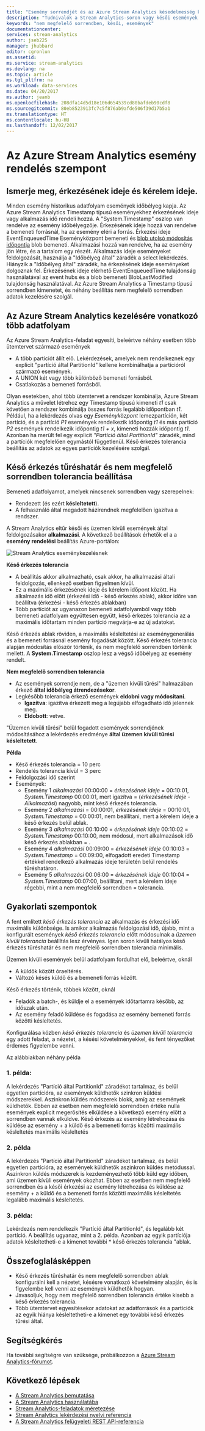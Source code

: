 ```yaml
---
title: "Esemény sorrendjét és az Azure Stream Analytics késedelmesség kezelése |} Microsoft Docs"
description: "Tudnivalók a Stream Analytics-soron vagy késői események adatfolyamban működéséről."
keywords: "nem megfelelő sorrendben, késői, események"
documentationcenter: 
services: stream-analytics
author: jseb225
manager: jhubbard
editor: cgronlun
ms.assetid: 
ms.service: stream-analytics
ms.devlang: na
ms.topic: article
ms.tgt_pltfrm: na
ms.workload: data-services
ms.date: 04/20/2017
ms.author: jeanb
ms.openlocfilehash: 208dfa14d5d18e106d654539cd80bafdeb90cdf8
ms.sourcegitcommit: 80eb8523913fc7c5f876ab9afde506f39d17b5a1
ms.translationtype: HT
ms.contentlocale: hu-HU
ms.lasthandoff: 12/02/2017
---
```

# <a name="azure-stream-analytics-event-order-consideration"></a>Az Azure Stream Analytics esemény rendelés szempont

## <a name="understand-arrival-time-and-application-time"></a>Ismerje meg, érkezésének ideje és kérelem ideje.

Minden esemény historikus adatfolyam események időbélyeg kapja. Az Azure Stream Analytics Timestamp típusú eseményekhez érkezésének ideje vagy alkalmazás idő rendeli hozzá. A "System.Timestamp" oszlop van rendelve az esemény időbélyegzője. Érkezésének ideje hozzá van rendelve a bemeneti forrásnál, ha az esemény eléri a forrás. Érkezési ideje EventEnqueuedTime Eseményközpont bemeneti és [blob utolsó módosítás időpontja](https://docs.microsoft.com/en-us/dotnet/api/microsoft.windowsazure.storage.blob.blobproperties.lastmodified?view=azurestorage-8.1.3) blob bemeneti. Alkalmazási hozzá van rendelve, ha az esemény jön létre, és a tartalom egy részét. Alkalmazás ideje eseményeket feldolgozását, használja a "Időbélyeg által" záradék a select lekérdezés. Hiányzik a "Időbélyeg által" záradék, ha érkezésének ideje eseményeket dolgoznak fel. Érkezésének ideje elérhető EventEnqueuedTime tulajdonság használatával az event hubs és a blob bemeneti BlobLastModified tulajdonság használatával. Az Azure Stream Analytics a Timestamp típusú sorrendben kimenetet, és néhány beállítás nem megfelelő sorrendben adatok kezelésére szolgál.


## <a name="azure-stream-analytics-handling-of-multiple-streams"></a>Az Azure Stream Analytics kezelésére vonatkozó több adatfolyam

Az Azure Stream Analytics-feladat egyesíti, beleértve néhány esetben több ütemtervet származó események

* A több partíciót állít elő. Lekérdezések, amelyek nem rendelkeznek egy explicit "partíció által PartitionId" kellene kombinálhatja a partícióról származó események.
* A UNION két vagy több különböző bemeneti forrásból.
* Csatlakozás a bemeneti forrásból.

Olyan esetekben, ahol több ütemtervet a rendszer kombinálja, Azure Stream Analytics a művelet létrehoz egy Timestamp típusú kimeneti *t1* csak követően a rendszer kombinálja összes forrás legalább időpontban *t1*.
Például, ha a lekérdezés olvas egy *Eseményközpont* lemezpartíción, két partíció, és a partíció *P1* események rendelkezik időpontig *t1* és más partíció  *P2* események rendelkezik időpontig *t1 + x*, kimeneti hozzák időpontig *t1*.
Azonban ha merült fel egy explicit *"Partíció által PartitionId"* záradék, mind a partíciók megfelelően egymástól függetlenül.
Késő érkezés tolerancia beállítás az adatok az egyes partíciók kezelésére szolgál.

## <a name="configuring-late-arrival-tolerance-and-out-of-order-tolerance"></a>Késő érkezés tűréshatár és nem megfelelő sorrendben tolerancia beállítása
Bemeneti adatfolyamot, amelyek nincsenek sorrendben vagy szerepelnek:
* Rendezett (és ezért **késleltetett**).
* A felhasználó által megadott házirendnek megfelelően igazítva a rendszer.

A Stream Analytics eltűr késői és üzemen kívüli események által feldolgozásakor **alkalmazási**. A következő beállítások érhetők el a a **esemény rendelési** beállítás Azure-portálon: 

![Stream Analytics eseménykezelésnek](media/stream-analytics-event-handling/stream-analytics-event-handling.png)

**Késő érkezés tolerancia**
* A beállítás akkor alkalmazható, csak akkor, ha alkalmazási általi feldolgozás, ellenkező esetben figyelmen kívül.
* Ez a maximális érkezésének ideje és kérelem időpont között. Ha alkalmazás idő előtt (érkezési idő - késő érkezés ablak), akkor időre van beállítva (érkezési - késő érkezés ablakban)
* Több partíciót az ugyanazon bemeneti adatfolyamból vagy több bemeneti adatfolyam együttesen együtt, késő érkezés tolerancia az a maximális időtartam minden partíció megvárja-e az új adatokat. 

Késő érkezés ablak röviden, a maximális késleltetési az eseménygenerálás és a bemeneti forrásnál esemény fogadását között.
Késő érkezés tolerancia alapján módosítás először történik, és nem megfelelő sorrendben történik mellett. A **System.Timestamp** oszlop lesz a végső időbélyeg az esemény rendelt.

**Nem megfelelő sorrendben tolerancia**
* Az események sorrendje nem, de a "üzemen kívüli tűrési" halmazában érkező **által időbélyeg átrendezésekor**. 
* Legkésőbb tolerancia érkező események **eldobni vagy módosítani**.
    * **Igazítva**: igazítva érkezett meg a legújabb elfogadható idő jelennek meg. 
    * **Eldobott**: vetve.

"Üzemen kívüli tűrési" belül fogadott események sorrendjének módosításához a lekérdezés eredménye **által üzemen kívüli tűrési késleltetett**.

**Példa**

* Késő érkezés tolerancia = 10 perc<br/>
* Rendelés tolerancia kívül = 3 perc<br/>
* Feldolgozási idő szerint<br/>
* Események:
   * Esemény 1 _alkalmazási_ 00:00:00 = _érkezésének ideje_ = 00:10:01, _System.Timestamp_ 00:00:01, mert igazítva = (_érkezésének ideje_  -  _Alkalmazási_) nagyobb, mint késő érkezés tolerancia.
   * Esemény 2 _alkalmazási_ = 00:00:01, _érkezésének ideje_ = 00:10:01, _System.Timestamp_ = 00:00:01, nem beállítani, mert a kérelem ideje a késő érkezés belül ablak.
   * Esemény 3 _alkalmazási_ 00:10:00 = _érkezésének ideje_ 00:10:02 = _System.Timestamp_ 00:10:00, nem módosul, mert alkalmazások idő késő érkezés ablakban = .
   * Esemény 4 _alkalmazási_ 00:09:00 = _érkezésének ideje_ 00:10:03 = _System.Timestamp_ = 00:09:00, elfogadott eredeti Timestamp értékkel rendelkező alkalmazás ideje területén belül rendelés tűréshatáron.
   * Esemény 5 _alkalmazási_ 00:06:00 = _érkezésének ideje_ 00:10:04 = _System.Timestamp_ 00:07:00, beállítani, mert a kérelem ideje régebbi, mint a nem megfelelő sorrendben = tolerancia.

## <a name="practical-considerations"></a>Gyakorlati szempontok
A fent említett *késő érkezés tolerancia* az alkalmazás és érkezési idő maximális különbsége.
Is amikor alkalmazás feldolgozási idő, újabb, mint a konfigurált események *késő érkezés tolerancia* előtt módosulnak a *üzemen kívüli tolerancia* beállítás lesz érvényes. Igen soron kívüli hatályos késő érkezés tűréshatár és nem megfelelő sorrendben tolerancia minimális.

Üzemen kívüli események belül adatfolyam fordulhat elő, beleértve, oknál
* A küldők között óraeltérés.
* Változó késés küldő és a bemeneti forrás között.

Késő érkezés történik, többek között, oknál
* Feladók a batch-, és küldje el a események időtartamra később, az időszak után.
* Az esemény feladó küldése és fogadása az esemény bemeneti forrás közötti késleltetés.

Konfigurálása közben *késő érkezés tolerancia* és *üzemen kívüli tolerancia* egy adott feladat, a nézetet, a késési követelményekkel, és fent tényezőket érdemes figyelembe venni.

Az alábbiakban néhány példa

### <a name="example-1"></a>1. példa: 
A lekérdezés "Partíció által PartitionId" záradékot tartalmaz, és belül egyetlen partícióra, az események küldhetők szinkron küldési módszerekkel. Aszinkron küldés módszerek blokk, amíg az események küldhetők.
Ebben az esetben nem megfelelő sorrendben értéke nulla események explicit megerősítés elküldése a következő esemény előtt a sorrendben vannak elküldve. Késő érkezés az esemény létrehozása és küldése az esemény + a küldő és a bemeneti forrás közötti maximális késleltetés maximális késleltetés

### <a name="example-2"></a>2. példa
A lekérdezés "Partíció által PartitionId" záradékot tartalmaz, és belül egyetlen partícióra, az események küldhetők aszinkron küldés metódussal. Aszinkron küldés módszerek is kezdeményezhető több küld egy időben, ami üzemen kívüli események okozhat.
Ebben az esetben nem megfelelő sorrendben és a késői érkezési az esemény létrehozása és küldése az esemény + a küldő és a bemeneti forrás közötti maximális késleltetés legalább maximális késleltetés.

### <a name="example-3"></a>3. példa:
Lekérdezés nem rendelkezik "Partíció által PartitionId", és legalább két partíció.
A beállítás ugyanaz, mint a 2. példa. Azonban az egyik partíciója adatok késleltetheti-e a kimenet további * késő érkezés tolerancia "ablak.

## <a name="to-summarize"></a>Összefoglalásképpen
* Késő érkezés tűréshatár és nem megfelelő sorrendben ablak konfigurálni kell a nézetet, késésre vonatkozó követelmény alapján, és is figyelembe kell venni az események küldhetők hogyan.
* Javasoljuk, hogy nem megfelelő sorrendben tolerancia értéke kisebb a késő érkezés tolerancia.
* Több ütemtervet egyesítésekor adatokat az adatforrások és a partíciók az egyik hiánya késleltetheti-e a kimenet egy további késő érkezés tűrési által.

## <a name="get-help"></a>Segítségkérés
Ha további segítségre van szüksége, próbálkozzon a [Azure Stream Analytics-fórumot](https://social.msdn.microsoft.com/Forums/en-US/home?forum=AzureStreamAnalytics).

## <a name="next-steps"></a>Következő lépések
* [A Stream Analytics bemutatása](stream-analytics-introduction.md)
* [A Stream Analytics használatába](stream-analytics-real-time-fraud-detection.md)
* [Stream Analytics-feladatok méretezése](stream-analytics-scale-jobs.md)
* [Stream Analytics lekérdezési nyelvi referencia](https://msdn.microsoft.com/library/azure/dn834998.aspx)
* [A Stream Analytics felügyeleti REST API-referencia](https://msdn.microsoft.com/library/azure/dn835031.aspx)
